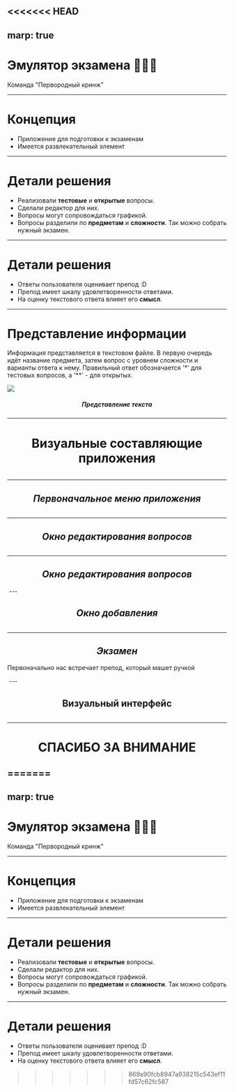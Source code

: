 <<<<<<< HEAD
---
marp: true
---
<!-- theme: uncover -->
<!-- backgroundImage: "linear-gradient(to right, #2dbb54, #6a9955)" -->
<!-- color: white -->

# Эмулятор экзамена 📗📘📙

Команда "Первородный кринж"

---
<!--backgroundImage: "linear-gradient(to left, #2dbb54, #6a9955)"-->

# Концепция

- Приложение для подготовки к экзаменам
- Имеется развлекательный элемент

---

<!-- backgroundImage: "linear-gradient(to right, #5598d8, #96bfe7)" -->

# Детали решения

- Реализовали **тестовые** и **открытые** вопросы.
- Сделали редактор для них.
- Вопросы могут сопровождаться графикой.
- Вопросы разделили по **предметам** и **сложности**.
Так можно собрать нужный экзамен.

---

<!-- backgroundImage: "linear-gradient(to left, #5598d8, #96bfe7)" -->

# Детали решения

- Ответы пользователя оценивает препод :D
- Препод имеет шкалу удовлетворенности ответами. 
- На оценку текстового ответа влияет его **смысл**.

---

<!-- backgroundImage: "linear-gradient(to left, #5598d8, #96bfe7)" -->

# Представление информации
<p>Информация представляется в текстовом файле. В первую очередь идёт название предмета, затем вопрос с уровнем сложности и варианты ответа к нему. Правильный ответ обозначается '*' для тестовых вопросов, а '**' - для открытых.
</p>

<img src="input.png">
<h5 align="center"><i>Представление текста</i></h5>

---

<!-- backgroundImage: "linear-gradient(to left, #5598d8, #96bfe7)" -->

<h1 align="center"> Визуальные составляющие приложения</h1>
<img src="">
<!--Сюда вставить иконки-->

---

<!-- backgroundImage: "linear-gradient(to left, #5598d8, #96bfe7)" -->

<h2 align="center"><i>Первоначальное меню приложения</i></h2>
<img src="">

---

<!-- backgroundImage: "linear-gradient(to left, #5598d8, #96bfe7)" -->

<h2 align="center"><i>Окно редактирования вопросов</i></h2>
<img src="">



---

<!-- backgroundImage: "linear-gradient(to left, #5598d8, #96bfe7)" -->

<h2 align="center"><i>Окно редактирования вопросов</i></h2>
<img src="">
---
<h2 align="center"><i>Окно добавления</i></h2>
<img src="">

---

<!-- backgroundImage: "linear-gradient(to left, #5598d8, #96bfe7)" -->

<h2 align="center"><i>Экзамен</i></h2>
<p>Первоначально нас встречает препод, который машет ручкой</p>
<img src="">
---

<!-- backgroundImage: "linear-gradient(to left, #5598d8, #96bfe7)" -->

<h2 align="center">Визуальный интерфейс</h2>
<img src="">
<!--Здесь мы будем комментировать элементы. Повставляем скриншоты разных вариаций перпода-->

---

<!-- backgroundImage: "linear-gradient(to left, #5598d8, #96bfe7)" -->

<h1 align="center"> СПАСИБО ЗА ВНИМАНИЕ</h1>

=======
---
marp: true
---
<!-- theme: uncover -->
<!-- backgroundImage: "linear-gradient(to right, #2dbb54, #6a9955)" -->
<!-- color: white -->

#  Эмулятор экзамена 📗📘📙

Команда "Первородный кринж"

---

<!-- backgroundImage: "linear-gradient(to left, #2dbb54, #6a9955)" -->

# Концепция

- Приложение для подготовки к экзаменам
- Имеется развлекательный элемент

---

<!-- backgroundImage: "linear-gradient(to right, #5598d8, #96bfe7)" -->

# Детали решения

- Реализовали **тестовые** и **открытые** вопросы.
- Сделали редактор для них.
- Вопросы могут сопровождаться графикой.
- Вопросы разделили по **предметам** и **сложности**.
Так можно собрать нужный экзамен.

---

<!-- backgroundImage: "linear-gradient(to left, #5598d8, #96bfe7)" -->

# Детали решения

- Ответы пользователя оценивает препод :D
- Препод имеет шкалу удовлетворенности ответами. 
- На оценку текстового ответа влияет его **смысл**.
>>>>>>> 869a90fcb8947a938215c543ef11fd57c62fc587
